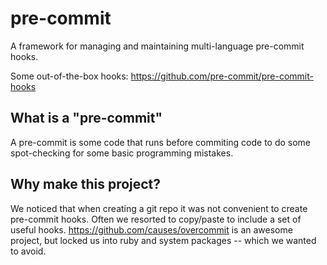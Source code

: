 pre-commit
==========

A framework for managing and maintaining multi-language pre-commit hooks.

Some out-of-the-box hooks: https://github.com/pre-commit/pre-commit-hooks


## What is a "pre-commit"

A pre-commit is some code that runs before commiting code to do some spot-checking for some basic programming mistakes.

## Why make this project?

We noticed that when creating a git repo it was not convenient to create pre-commit hooks.  Often we resorted to copy/paste to include a set of useful hooks. https://github.com/causes/overcommit is an awesome project, but locked us into ruby and system packages -- which we wanted to avoid.
